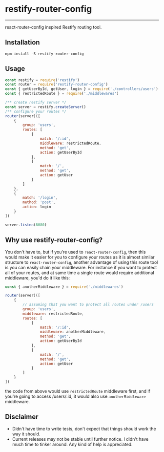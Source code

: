 # restify-router-config  
---
react-router-config inspired Restify routing tool. 
  
## Installation
  
```
npm install -S restify-router-config
```  
  
## Usage
  
```javascript
const restify = require('restify')
const router = require('restify-router-config')
const { getUserById, getUser, login } = require('./controllers/users')
const { restrictedRoute } = require('./middlewares')

/** create restify server */
const server = restify.createServer()
/** configure your routes */
router(server)([
	{
		group: 'users',
		routes: [
			{
				match: '/:id',
				middleware: restrictedRoute,
				method: 'get',
				action: getUserById
			},
			{
				match: '/',
				method: 'get',
				action: getUser
			}
		]
	},
	{
		match: '/login',
		method: 'post',
		action: login
	}
])

server.listen(8080)
```  
  
## Why use restify-router-config?  
  
You don't have to, but if you're used to `react-router-config`, then this would make it easier for you to configure your routes as 
it is almost similar structure to `react-router-config`, another advantage of using this route tool is you can easily chain your middleware. For instance if you want to protect all of your routes, and at same time a single route would require additional middleware, you'd do it like this:  

```javascript
const { anotherMiddleware } = require('./middlewares')

router(server)([
	{
		// assuming that you want to protect all routes under /users
		group: 'users',
		middleware: restrictedRoute,
		routes: [
			{
				match: '/:id',
				middleware: anotherMiddleware,
				method: 'get',
				action: getUserById
			},
			{
				match: '/',
				method: 'get',
				action: getUser
			}
		]
	}
])
```
the code from above would use `restrictedRoute` middleware first, and if you're going to access /users/:id, 
it would also use `anotherMiddleware` middleware.  

## Disclaimer
  
* Didn't have time to write tests, don't expect that things should work the way it should.
* Current releases may not be stable until further notice. I didn't have much time to tinker around. Any kind of help is appreciated.